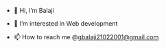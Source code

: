 - 👋 Hi, I’m Balaji
- 👀 I’m interested in Web development

- 📫 How to reach me @gbalaji21022001@gmail.com


<!---
Balaji21022001/Balaji21022001 is a ✨ special ✨ repository because its `README.md` (this file) appears on your GitHub profile.
You can click the Preview link to take a look at your changes.
--->
